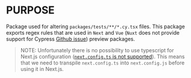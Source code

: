 # PURPOSE

Package used for altering `packages/tests/**/*.cy.tsx` files. This package exports regex rules that are used in `Next` and `Vue` (`Nuxt` does not provide support for Cypress [Github issue](https://github.com/nuxt/framework/issues/6496)) preview packages.

> NOTE: Unfortunately there is no possibility to use typescript for Next.js configuration ([`next.config.ts` is not supported](https://github.com/vercel/next.js/discussions/35969)). This means that we need to transpile `next.config.ts` into `next.config.js` before using it in Next.js.
